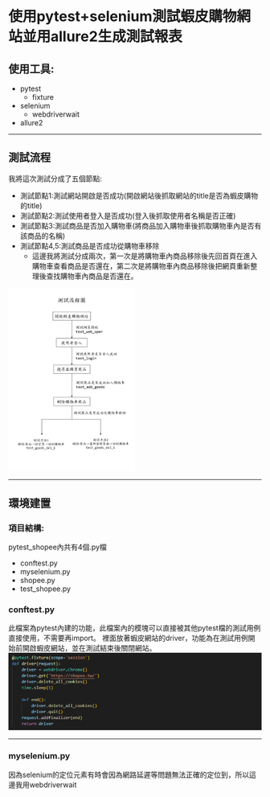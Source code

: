# 使用pytest+selenium測試蝦皮購物網站並用allure2生成測試報表
## 使用工具:
* pytest
  * fixture
* selenium
  * webdriverwait
* allure2
***
## 測試流程
我將這次測試分成了五個節點:
* 測試節點1:測試網站開啟是否成功(開啟網站後抓取網站的title是否為蝦皮購物的title)
* 測試節點2:測試使用者登入是否成功(登入後抓取使用者名稱是否正確)
* 測試節點3:測試商品是否加入購物車(將商品加入購物車後抓取購物車內是否有該商品的名稱)
* 測試節點4,5:測試商品是否成功從購物車移除
  * 這邊我將測試分成兩次，第一次是將購物車內商品移除後先回首頁在進入購物車查看商品是否還在，第二次是將購物車內商品移除後把網頁重新整理後查找購物車內商品是否還在。
<img src="picture/image.jpg" width="50%">

***
## 環境建置
### 項目結構:
pytest_shopee內共有4個.py檔
* conftest.py
* myselenium.py
* shopee.py
* test_shopee.py
### conftest.py
此檔案為pytest內建的功能，此檔案內的模塊可以直接被其他pytest檔的測試用例直接使用，不需要再import。
裡面放著蝦皮網站的driver，功能為在測試用例開始前開啟蝦皮網站，並在測試結束後關閉網站。
<img src="picture/code1.PNG">
***
### myselenium.py
因為selenium的定位元素有時會因為網路延遲等問題無法正確的定位到，所以這邊我用webdriverwait
